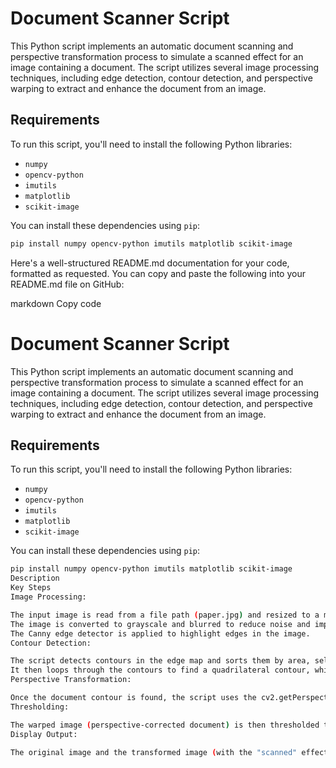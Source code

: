 # Document Scanner Script

This Python script implements an automatic document scanning and perspective transformation process to simulate a scanned effect for an image containing a document. The script utilizes several image processing techniques, including edge detection, contour detection, and perspective warping to extract and enhance the document from an image.

## Requirements

To run this script, you'll need to install the following Python libraries:

- `numpy`
- `opencv-python`
- `imutils`
- `matplotlib`
- `scikit-image`

You can install these dependencies using `pip`:

```bash
pip install numpy opencv-python imutils matplotlib scikit-image
```
Here's a well-structured README.md documentation for your code, formatted as requested. You can copy and paste the following into your README.md file on GitHub:

markdown
Copy code
# Document Scanner Script

This Python script implements an automatic document scanning and perspective transformation process to simulate a scanned effect for an image containing a document. The script utilizes several image processing techniques, including edge detection, contour detection, and perspective warping to extract and enhance the document from an image.

## Requirements

To run this script, you'll need to install the following Python libraries:

- `numpy`
- `opencv-python`
- `imutils`
- `matplotlib`
- `scikit-image`

You can install these dependencies using `pip`:

```bash
pip install numpy opencv-python imutils matplotlib scikit-image
Description
Key Steps
Image Processing:

The input image is read from a file path (paper.jpg) and resized to a manageable height for further processing.
The image is converted to grayscale and blurred to reduce noise and improve edge detection.
The Canny edge detector is applied to highlight edges in the image.
Contour Detection:

The script detects contours in the edge map and sorts them by area, selecting the top 5 largest contours.
It then loops through the contours to find a quadrilateral contour, which likely represents the document in the image.
Perspective Transformation:

Once the document contour is found, the script uses the cv2.getPerspectiveTransform function to apply a perspective transformation, simulating the effect of viewing the document from the top.
Thresholding:

The warped image (perspective-corrected document) is then thresholded to simulate a scanned effect, using adaptive thresholding from scikit-image.
Display Output:

The original image and the transformed image (with the "scanned" effect) are displayed side by side.
